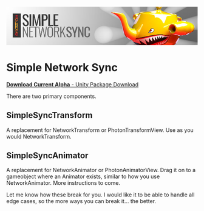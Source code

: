 ![Header](https://github.com/emotitron/Simple-Network-Sync/blob/master/Docs/SNS_DocumentHeader.jpg?raw=true)
# Simple Network Sync

[**Download Current Alpha** - Unity Package Download](https://github.com/emotitron/SimpleSyncAlpha/releases)

There are two primary components.

## SimpleSyncTransform
A replacement for NetworkTransform or PhotonTransformView. Use as you would NetworkTransform.

## SimpleSyncAnimator
A replacement for NetworkAnimator or PhotonAnimatorView. Drag it on to a gameobject where an Animator exists, similar to how you use NetworkAnimator. More instructions to come.

Let me know how these break for you. I would like it to be able to handle all edge cases, so the more ways you can break it... the better.
